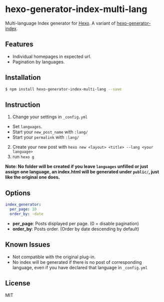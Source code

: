 # hexo-generator-index-multi-lang


Multi-language Index generator for [Hexo].
A variant of [hexo-generator-index].

## Features

+ Individual homepages in expected url.
+ Pagination by languages.

## Installation

``` bash
$ npm install hexo-generator-index-multi-lang --save
```

## Instruction

1. Change your settings in `_config.yml`
  + Set `languages`.
  + Start your `new_post_name` with `:lang/`
  + Start your `permalink` with `:lang/`
2. Create your new post with `hexo new <layout> <title> --lang <your language>`
3. run `hexo g`

**Note: No folder will be created if you leave `languages` unfilled or just assign one language, an index.html will be generated under `public/`, just like the original one does.**

## Options

``` yaml
index_generator:
  per_page: 10
  order_by: -date
```

- **per_page**: Posts displayed per page. (0 = disable pagination)
- **order_by**: Posts order. (Order by date descending by default)

## Known Issues

+ Not compatible with the original plug-in.
+ No index will be generated if there is no post of corresponding language, even if you have declared that language in `_config.yml`

## License

MIT

[Hexo]: http://hexo.io/
[hexo-generator-index]: https://github.com/hexojs/hexo-generator-index
